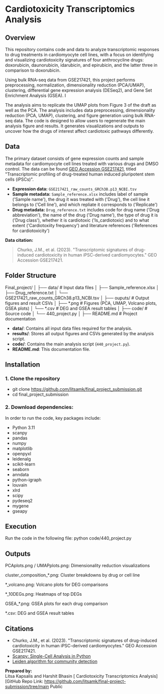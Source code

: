 # Cardiotoxicity Transcriptomics Analysis

## Overview

This repository contains code and data to analyze transcriptomic responses to drug treatments in cardiomyocyte cell lines, with a focus on identifying and visualizing cardiotoxicity signatures of four anthrocycline drugs: doxorubicin, daunorubicin, idarubicin, and epirubicin, and the latter three in comparison to doxorubicin. 

Using bulk RNA-seq data from GSE217421, this project performs preprocessing, normalization, dimensionality reduction (PCA/UMAP), clustering, differential gene expression analysis (DESeq2), and Gene Set Enrichment Analysis (GSEA). I

The analysis aims to replicate the UMAP plots from Figure 3 of the draft as well as the PCA. The analysis includes data preprocessing, dimensionality reduction (PCA, UMAP), clustering, and figure generation using bulk RNA-seq data. The code is designed to allow users to regenerate the main analysis figure and results. It generates visualizations and outputs to uncover how the drugs of interest affect cardiotoxic pathways differently.

## Data

The primary dataset consists of gene expression counts and sample metadata for cardiomyocyte cell lines treated with various drugs and DMSO control. The data can be found [GEO Accession GSE217421](https://www.ncbi.nlm.nih.gov/geo/query/acc.cgi?acc=GSE217421), titled "Transcriptomic profiling of drug-treated human induced pluripotent stem cells (iPSCs)".

- **Expression data:** `GSE217421_raw_counts_GRCh38.p13_NCBI.tsv`
- **Sample metadata:** `Sample_reference.xlsx`
includes label of sample ('Sample name'), the drug it was treated with ('Drug'), the cell line it belongs to ('Cell line'), and which repliate it corresponds to ('Replicate')
- **Drug metadata:** `Drug_reference.txt`
includes code for drug name ('Drug abbreviation'), the name of the drug ('Drug name'), the type of drug it is ('Drug class'), whether it is cardiotoxic  ('Is_cardiotoxic) and to what extent ('Cardiotoxiity frequency') and literature references ('References for cardiotoxicity')


**Data citation:**  
> Churko, J.M., et al. (2023). "Transcriptomic signatures of drug-induced cardiotoxicity in human iPSC-derived cardiomyocytes." GEO Accession GSE217421.

## Folder Structure

Final_project/
│
├── data/ # Input data files 
│ ├── Sample_reference.xlsx
│ ├── Drug_reference.txt
│ └── GSE217421_raw_counts_GRCh38.p13_NCBI.tsv
│
├── ouputs/ # Output figures and result CSVs
│ ├── *.png # Figures (PCA, UMAP, Volcano plots, GSEA plots)
│ └── *.csv # DEG and GSEA result tables
│
├── code/ # Source code
│ └── 440_project.py
│
├── README.md # Project documentation

- **data/**: Contains all input data files required for the analysis. 
- **results/**: Stores all output figures and CSVs generated by the analysis script.
- **code/**: Contains the main analysis script (`440_project.py`).
- **README.md**: This documentation file.

## Installation

### 1. Clone the repository

- git clone https://github.com/litsamk/final_project_submission.git
- cd final_project_submission

### 2. Download dependencies:


In order to run the code, key packages include:
- Python 3.11
- scanpy
- pandas
- numpy
- matplotlib
- openpyxl
- leidenalg
- scikit-learn
- seaborn
- anndata
- python-igraph
- louvain
- xlrd
- scipy
- pydeseq2 
- mygene 
- gseapy


## Execution

Run the code in the following file: python code/440_project.py

## Outputs

PCAplots.png / UMAPplots.png: Dimensionality reduction visualizations

cluster_composition_*.png: Cluster breakdowns by drug or cell line

*_volcano.png: Volcano plots for DEG comparisons

*_10DEGs.png: Heatmaps of top DEGs

GSEA_*.png: GSEA plots for each drug comparison

*.csv: DEG and GSEA result tables

## Citations

- Churko, J.M., et al. (2023). "Transcriptomic signatures of drug-induced cardiotoxicity in human iPSC-derived cardiomyocytes." GEO Accession GSE217421.
- [Scanpy: Single-Cell Analysis in Python](https://scanpy.readthedocs.io/)
- [Leiden algorithm for community detection](https://www.nature.com/articles/s41598-019-41695-z)


**Prepared by:**  
Litsa Kapsalis and Harshit Bhasin
[ Cardiotoxicity Transcriptomics Analysis]  
[GitHub Repo Link: https://github.com/litsamk/final-project-submission/tree/main
Public

